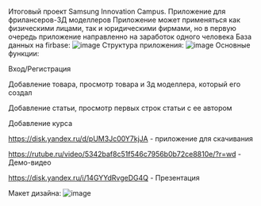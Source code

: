 Итоговый проект Samsung Innovation Campus. Приложение для фрилансеров-3Д моделлеров 
Приложение может применяться как физическими лицами, так и юридическими фирмами, но в первую очередь приложение направленно на заработок одного человека
База данных на firbase:
![image](https://github.com/user-attachments/assets/09578315-f89a-4eb0-934d-fcf32a0a0d28)
Структура приложения:
![image](https://github.com/user-attachments/assets/630dcb2b-1747-43fd-be1b-ecdc852f0c53)
Основные функции:

Вход/Регистрация

Добавление товара, просмотр товара и 3д моделлера, который его создал

Добавление статьи, просмотр первых строк статьи с ее автором

Добавление курса

https://disk.yandex.ru/d/pUM3Jc00Y7kjJA - приложение для скачивания

https://rutube.ru/video/5342baf8c51f546c7956b0b72ce8810e/?r=wd - Демо-видео

https://disk.yandex.ru/i/14GYYdRvgeDG4Q - Презентация

Макет дизайна:
![image](https://github.com/user-attachments/assets/c311dfe6-1119-4d32-af16-602b70a7c938)
